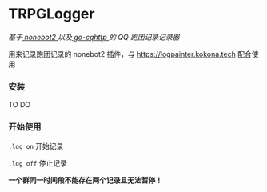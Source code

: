# TRPGLogger

*基于[ nonebot2 ](https://github.com/nonebot/nonebot2)以及[ go-cqhttp ](https://github.com/Mrs4s/go-cqhttp)的 QQ 跑团记录记录器*

用来记录跑团记录的 nonebot2 插件，与 https://logpainter.kokona.tech 配合使用

### 安装

TO DO

### 开始使用

`.log on` 开始记录

`.log off` 停止记录

**一个群同一时间段不能存在两个记录且无法暂停！**